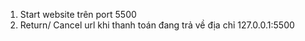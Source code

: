 1. Start website trên port 5500
2. Return/ Cancel url khi thanh toán đang trả về địa chỉ 127.0.0.1:5500
